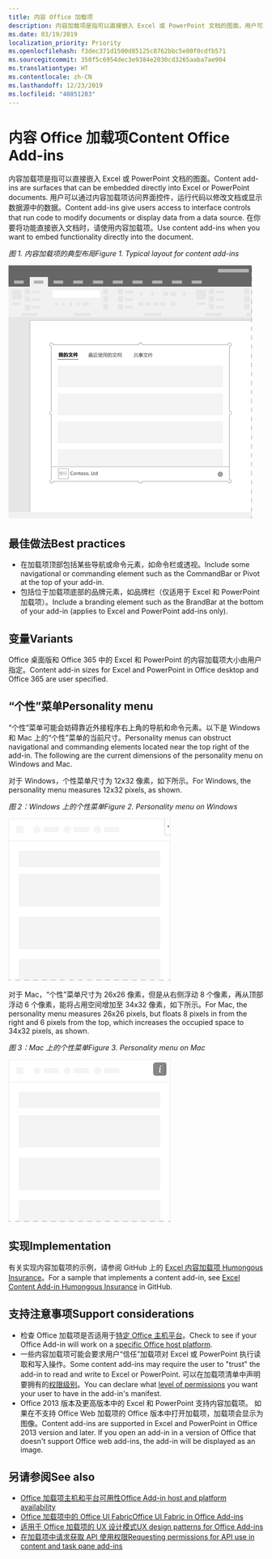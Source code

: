 ```yaml
---
title: 内容 Office 加载项
description: 内容加载项是指可以直接嵌入 Excel 或 PowerPoint 文档的图面，用户可以通过它访问界面控件，运行代码以修改文档或显示数据源中的数据。
ms.date: 03/19/2019
localization_priority: Priority
ms.openlocfilehash: f3dec371d1500d85125c8762bbc5e80f0cdfb571
ms.sourcegitcommit: 350f5c6954dec3e9384e2030cd3265aaba7ae904
ms.translationtype: HT
ms.contentlocale: zh-CN
ms.lasthandoff: 12/23/2019
ms.locfileid: "40851283"
---
```

# <a name="content-office-add-ins"></a><span data-ttu-id="3a1b7-103">内容 Office 加载项</span><span class="sxs-lookup"><span data-stu-id="3a1b7-103">Content Office Add-ins</span></span>

<span data-ttu-id="3a1b7-104">内容加载项是指可以直接嵌入 Excel 或 PowerPoint 文档的图面。</span><span class="sxs-lookup"><span data-stu-id="3a1b7-104">Content add-ins are surfaces that can be embedded directly into Excel or PowerPoint documents.</span></span> <span data-ttu-id="3a1b7-105">用户可以通过内容加载项访问界面控件，运行代码以修改文档或显示数据源中的数据。</span><span class="sxs-lookup"><span data-stu-id="3a1b7-105">Content add-ins give users access to interface controls that run code to modify documents or display data from a data source.</span></span> <span data-ttu-id="3a1b7-106">在你要将功能直接嵌入文档时，请使用内容加载项。</span><span class="sxs-lookup"><span data-stu-id="3a1b7-106">Use content add-ins when you want to embed functionality directly into the document.</span></span>  

<span data-ttu-id="3a1b7-107">*图 1. 内容加载项的典型布局*</span><span class="sxs-lookup"><span data-stu-id="3a1b7-107">*Figure 1. Typical layout for content add-ins*</span></span>

![显示内容加载项的典型布局的示例图像。](../images/overview-with-app-content.png)

## <a name="best-practices"></a><span data-ttu-id="3a1b7-109">最佳做法</span><span class="sxs-lookup"><span data-stu-id="3a1b7-109">Best practices</span></span>

- <span data-ttu-id="3a1b7-110">在加载项顶部包括某些导航或命令元素，如命令栏或透视。</span><span class="sxs-lookup"><span data-stu-id="3a1b7-110">Include some navigational or commanding element such as the CommandBar or Pivot at the top of your add-in.</span></span>
- <span data-ttu-id="3a1b7-111">包括位于加载项底部的品牌元素，如品牌栏（仅适用于 Excel 和 PowerPoint 加载项）。</span><span class="sxs-lookup"><span data-stu-id="3a1b7-111">Include a branding element such as the BrandBar at the bottom of your add-in (applies to Excel and PowerPoint add-ins only).</span></span>

## <a name="variants"></a><span data-ttu-id="3a1b7-112">变量</span><span class="sxs-lookup"><span data-stu-id="3a1b7-112">Variants</span></span>

<span data-ttu-id="3a1b7-113">Office 桌面版和 Office 365 中的 Excel 和 PowerPoint 的内容加载项大小由用户指定。</span><span class="sxs-lookup"><span data-stu-id="3a1b7-113">Content add-in sizes for Excel and PowerPoint in Office desktop and Office 365 are user specified.</span></span>

## <a name="personality-menu"></a><span data-ttu-id="3a1b7-114">“个性”菜单</span><span class="sxs-lookup"><span data-stu-id="3a1b7-114">Personality menu</span></span>

<span data-ttu-id="3a1b7-p102">“个性”菜单可能会妨碍靠近外接程序右上角的导航和命令元素。以下是 Windows 和 Mac 上的“个性”菜单的当前尺寸。</span><span class="sxs-lookup"><span data-stu-id="3a1b7-p102">Personality menus can obstruct navigational and commanding elements located near the top right of the add-in. The following are the current dimensions of the personality menu on Windows and Mac.</span></span>

<span data-ttu-id="3a1b7-117">对于 Windows，个性菜单尺寸为 12x32 像素，如下所示。</span><span class="sxs-lookup"><span data-stu-id="3a1b7-117">For Windows, the personality menu measures 12x32 pixels, as shown.</span></span>

<span data-ttu-id="3a1b7-118">*图 2：Windows 上的个性菜单*</span><span class="sxs-lookup"><span data-stu-id="3a1b7-118">*Figure 2. Personality menu on Windows*</span></span> 

![显示 Windows 桌面上个性菜单的图像](../images/personality-menu-win.png)


<span data-ttu-id="3a1b7-120">对于 Mac，“个性”菜单尺寸为 26x26 像素，但是从右侧浮动 8 个像素，再从顶部浮动 6 个像素，能将占用空间增加至 34x32 像素，如下所示。</span><span class="sxs-lookup"><span data-stu-id="3a1b7-120">For Mac, the personality menu measures 26x26 pixels, but floats 8 pixels in from the right and 6 pixels from the top, which increases the occupied space to 34x32 pixels, as shown.</span></span>

<span data-ttu-id="3a1b7-121">*图 3：Mac 上的个性菜单*</span><span class="sxs-lookup"><span data-stu-id="3a1b7-121">*Figure 3. Personality menu on Mac*</span></span>

![显示 Mac 桌面上个性菜单的图像](../images/personality-menu-mac.png)

## <a name="implementation"></a><span data-ttu-id="3a1b7-123">实现</span><span class="sxs-lookup"><span data-stu-id="3a1b7-123">Implementation</span></span>

<span data-ttu-id="3a1b7-124">有关实现内容加载项的示例，请参阅 GitHub 上的 [Excel 内容加载项 Humongous Insurance](https://github.com/OfficeDev/Excel-Content-Add-in-Humongous-Insurance)。</span><span class="sxs-lookup"><span data-stu-id="3a1b7-124">For a sample that implements a content add-in, see [Excel Content Add-in Humongous Insurance](https://github.com/OfficeDev/Excel-Content-Add-in-Humongous-Insurance) in GitHub.</span></span>

## <a name="support-considerations"></a><span data-ttu-id="3a1b7-125">支持注意事项</span><span class="sxs-lookup"><span data-stu-id="3a1b7-125">Support considerations</span></span>

- <span data-ttu-id="3a1b7-126">检查 Office 加载项是否适用于[特定 Office 主机平台](/office/dev/add-ins/overview/office-add-in-availability)。</span><span class="sxs-lookup"><span data-stu-id="3a1b7-126">Check to see if your Office Add-in will work on a [specific Office host platform](/office/dev/add-ins/overview/office-add-in-availability).</span></span> 
- <span data-ttu-id="3a1b7-127">一些内容加载项可能会要求用户“信任”加载项对 Excel 或 PowerPoint 执行读取和写入操作。</span><span class="sxs-lookup"><span data-stu-id="3a1b7-127">Some content add-ins may require the user to "trust" the add-in to read and write to Excel or PowerPoint.</span></span> <span data-ttu-id="3a1b7-128">可以在加载项清单中声明要拥有的[权限级别](/office/dev/add-ins/develop/requesting-permissions-for-api-use-in-content-and-task-pane-add-ins)。</span><span class="sxs-lookup"><span data-stu-id="3a1b7-128">You can declare what [level of permissions](/office/dev/add-ins/develop/requesting-permissions-for-api-use-in-content-and-task-pane-add-ins) you want your user to have in the add-in's manifest.</span></span>  
- <span data-ttu-id="3a1b7-p104">Office 2013 版本及更高版本中的 Excel 和 PowerPoint 支持内容加载项。 如果在不支持 Office Web 加载项的 Office 版本中打开加载项，加载项会显示为图像。</span><span class="sxs-lookup"><span data-stu-id="3a1b7-p104">Content add-ins are supported in Excel and PowerPoint in Office 2013 version and later. If you open an add-in in a version of Office that doesn't support Office web add-ins, the add-in will be displayed as an image.</span></span>

## <a name="see-also"></a><span data-ttu-id="3a1b7-131">另请参阅</span><span class="sxs-lookup"><span data-stu-id="3a1b7-131">See also</span></span>

- [<span data-ttu-id="3a1b7-132">Office 加载项主机和平台可用性</span><span class="sxs-lookup"><span data-stu-id="3a1b7-132">Office Add-in host and platform availability</span></span>](/office/dev/add-ins/overview/office-add-in-availability)
- [<span data-ttu-id="3a1b7-133">Office 加载项中的 Office UI Fabric</span><span class="sxs-lookup"><span data-stu-id="3a1b7-133">Office UI Fabric in Office Add-ins</span></span>](/office/dev/add-ins/design/office-ui-fabric)
- [<span data-ttu-id="3a1b7-134">适用于 Office 加载项的 UX 设计模式</span><span class="sxs-lookup"><span data-stu-id="3a1b7-134">UX design patterns for Office Add-ins</span></span>](/office/dev/add-ins/design/ux-design-pattern-templates)
- [<span data-ttu-id="3a1b7-135">在加载项中请求获取 API 使用权限</span><span class="sxs-lookup"><span data-stu-id="3a1b7-135">Requesting permissions for API use in content and task pane add-ins</span></span>](/office/dev/add-ins/develop/requesting-permissions-for-api-use-in-content-and-task-pane-add-ins)
